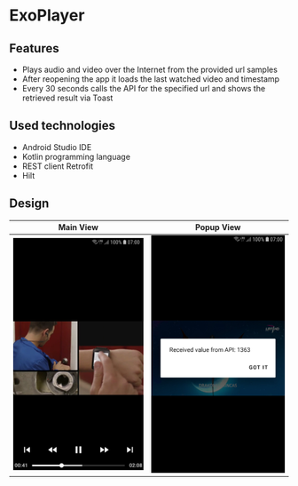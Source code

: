 # ExoPlayer

## Features
- Plays audio and video over the Internet from the provided url samples
- After reopening the app it loads the last watched video and timestamp
- Every 30 seconds calls the API for the specified url and shows the retrieved result via Toast

## Used technologies
- Android Studio IDE
- Kotlin programming language
- REST client Retrofit
- Hilt

## Design

|   Main View  | Popup View | 
| ------------ | ---------- | 
| ![alt text](https://github.com/LukaLike/demo/blob/master/exo_player_1.png?raw=true)   | ![alt text](https://github.com/LukaLike/demo/blob/master/exo_player_dialog.png?raw=true)
